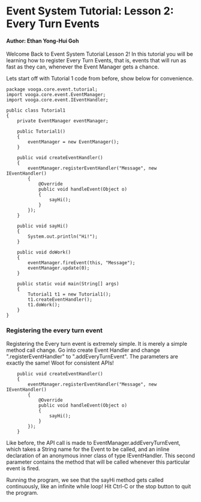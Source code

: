 # Event System Tutorial: Lesson 2: Every Turn Events #

#### Author: Ethan Yong-Hui Goh ####
Welcome Back to Event System Tutorial Lesson 2! In this tutorial you will be learning how to register
Every Turn Events, that is, events that will run as fast as they can, whenever the Event Manager gets a chance.

Lets start off with Tutorial 1 code from before, show below for convenience.
```
package vooga.core.event.tutorial;
import vooga.core.event.EventManager;
import vooga.core.event.IEventHandler;

public class Tutorial1
{
	private EventManager eventManager;

	public Tutorial1()
	{
		eventManager = new EventManager();
	}

	public void createEventHandler()
	{
		eventManager.registerEventHandler("Message", new IEventHandler()
		{
			@Override
			public void handleEvent(Object o)
			{
				sayHi();
			}
		});
	}

	public void sayHi()
	{
		System.out.println("Hi!");
	}

	public void doWork()
	{
		eventManager.fireEvent(this, "Message");
		eventManager.update(0);
	}

	public static void main(String[] args)
	{
		Tutorial1 t1 = new Tutorial1();
		t1.createEventHandler();
		t1.doWork();
	}
}

```

### Registering the every turn event ###
Registering the Every turn event is extremely simple. It is merely a simple method call change. Go into create Event Handler and change ".registerEventHandler" to ".addEveryTurnEvent". The parameters are exactly the same! Woot for consistent APIs!

```
	public void createEventHandler()
	{
		eventManager.registerEventHandler("Message", new IEventHandler()
		{
			@Override
			public void handleEvent(Object o)
			{
				sayHi();
			}
		});
	}
```

Like before, the API call is made to EventManager.addEveryTurnEvent, which takes a String name for the Event to be called, and an inline declaration of an anonymous inner class of type IEventHandler. This second parameter contains the method that will be called whenever this particular event is fired.

Running the program, we see that the sayHi method gets called continuously, like an infinite while loop! Hit Ctrl-C or the stop button to quit the program.